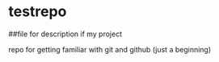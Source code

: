 # testrepo

##file for description if my project

repo for getting familiar with git and github (just a beginning)
